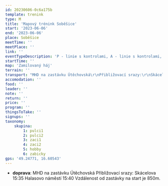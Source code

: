 ```yaml
---
id: 20230606-0c6a175b
template: trenink
type: M
title: 'Mapový trénink Soběšice'
start: '2023-06-06'
end: '2023-06-06'
place: Soběšice
meetTime: ''
meetPlace: ''
link: ''
eventTypeDescription: 'P - linie s kontrolami, A - linie s kontrolami, B - COB, C - SUI hra, K - SUI hra'
startTime: ''
map: 'Zamilovaný háj'
terrain: ''
transport: "MHD na zastávku Útěchovská\r\nPřibližovací srazy:\r\nSkácelova 15:35\r\nHalasovo náměstí 15:40\r\nVzdálenost od zastávky na start je 850m."
accomodation: ''
food: ''
leader: ''
note: ''
return: ''
price: ''
program: ''
thingsToTake: ''
signups: ''
taxonomy:
    skupina:
        1: pulci1
        2: pulci2
        3: zaci1
        4: zaci2
        5: hobby
        6: zabicky
gps: '49.24771, 16.60543'
---
```


* **doprava**: MHD na zastávku Útěchovská
Přibližovací srazy:
Skácelova 15:35
Halasovo náměstí 15:40
Vzdálenost od zastávky na start je 850m.
